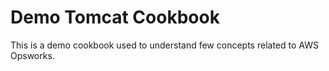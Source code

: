 # Demo Tomcat Cookbook

This is a demo cookbook used to understand few concepts related to AWS Opsworks.
